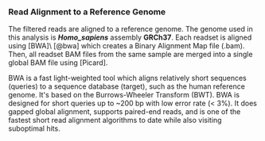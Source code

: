 ### Read Alignment to a Reference Genome

The filtered reads are aligned to a reference genome. The genome used in this analysis is **_Homo_sapiens_** assembly **GRCh37**. Each readset is aligned using [BWA]\ [@bwa] which creates a Binary Alignment Map file (.bam). Then, all readset BAM files from the same sample are merged into a single global BAM file using [Picard].

BWA is a fast light-weighted tool which aligns relatively short sequences (queries) to a sequence database (target), such as the human reference genome. It's based on the Burrows-Wheeler Transform (BWT). BWA is designed for short queries up to ~200 bp with low error rate (< 3%). It does gapped global alignment, supports paired-end reads, and is one of the fastest short read alignment algorithms to date while also visiting suboptimal hits.
